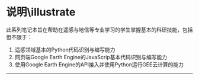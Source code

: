 # 说明\illustrate


此系列笔记本旨在帮助在遥感与地信等专业学习的学生掌握基本的科研技能，包括但不限于：
1. 遥感领域基本的Python代码识别与编写能力
2. 网页端Google Earth Engine的JavaScrip基本代码识别与编写能力
3. 使用Google Earth Engine的API接入并使用Python运行GEE云计算的能力
---

